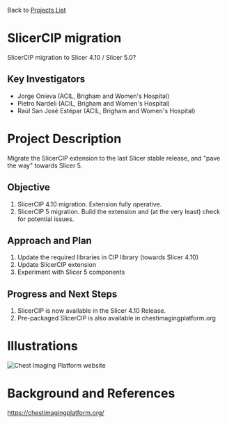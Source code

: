 Back to [Projects List](../../README.md#ProjectsList)

# SlicerCIP migration
SlicerCIP migration to Slicer 4.10 / Slicer 5.0?

## Key Investigators

- Jorge Onieva (ACIL, Brigham and Women's Hospital)
- Pietro Nardeli (ACIL, Brigham and Women's Hospital)
- Raúl San José Estépar (ACIL, Brigham and Women's Hospital)

# Project Description

Migrate the SlicerCIP extension to the last Slicer stable release, and "pave the way" towards Slicer 5.

## Objective

1. SlicerCIP 4.10 migration. Extension fully operative.
1. SlicerCIP 5 migration. Build the extension and (at the very least) check for potential issues.

## Approach and Plan


1. Update the required libraries in CIP library (towards Slicer 4.10)
1. Update SlicerCIP extension
1. Experiment with Slicer 5 components

## Progress and Next Steps

<!-- Update this section as you make progress, describing of what you have ACTUALLY DONE. If there are specific steps that you could not complete then you can describe them here, too. -->

1. SlicerCIP is now available in the Slicer 4.10 Release.
2. Pre-packaged SlicerCIP is also available in chestimagingplatform.org

# Illustrations
![Chest Imaging Platform website](SlicerCIP.png)


# Background and References

https://chestimagingplatform.org/
